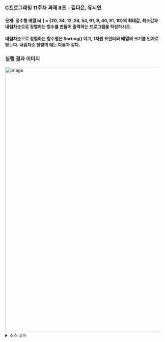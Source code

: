 ### C프로그래밍 11주차 과제 8조 - 김다은, 유시연 

#### 문제: 정수형 배열 b[ ] = {20, 34, 12, 24, 54, 91, 9, 40, 81, 10}의 최대값, 최소값과 내림차순으로 정렬하는 함수를 만들어 출력하는 프로그램을 작성하시오. 
#### 내림차순으로 정렬하는 함수명은 Sorting() 이고, 1차원 포인터와 배열의 크기를 인자로 받는다. 내림차순 정렬의 예는 다음과 같다.

### 실행 결과 이미지 

<img width="863" alt="image" src="https://github.com/hiciz/C_pg-08_group/assets/138213248/343378da-84e5-4c50-bdf1-e708de3c6dfd.png">

<details>
<summary>소스 코드</summary>

<div markdown="1">

```c
#include <stdio.h>

int Max(int* pArr, int size);
int Min(int* pArr, int size);
void Sorting(int* pArr, int size);

int main() {
    int b[] = { 20, 34, 12, 24, 54, 91, 9, 40, 81, 10 };
    int size = sizeof(b) / sizeof(b[0]);

    // 정렬 전 배열
    printf("[정렬 전 배열]\n");
    for (int i = 0; i < size; i++) {
        printf("%d ", b[i]);
    }
    printf("\n");

    // 최대값 최소값
    int max_value = Max(b, size);
    int min_value = Min(b, size);
    printf("최대값: %d\n", max_value);
    printf("최소값: %d\n", min_value);

   
    Sorting(b, size);

    
    printf("[내림차순 정렬 후 배열]\n");
    for (int i = 0; i < size; i++) {
        printf("%d ", b[i]);
    }
    printf("\n");

    return 0;
}
int Max(int* pArr, int size) {
    int max = pArr[0];
    for (int i = 1; i < size; i++) {
        if (pArr[i] > max) {
            max = pArr[i];
        }
    }
    return max;
}

int Min(int* pArr, int size) {
    int min = pArr[0];
    for (int i = 1; i < size; i++) {
        if (pArr[i] < min) {
            min = pArr[i];
        }
    }
    return min;
}

void Sorting(int* pArr, int size) {
    for (int i = 0; i < size - 1; i++) {
        for (int j = 0; j < size - i - 1; j++) {
            if (pArr[j] < pArr[j + 1]) {
                int temp = pArr[j];
                pArr[j] = pArr[j + 1];
                pArr[j + 1] = temp;
            }
        }
    }
}

```
</div>
</details>




